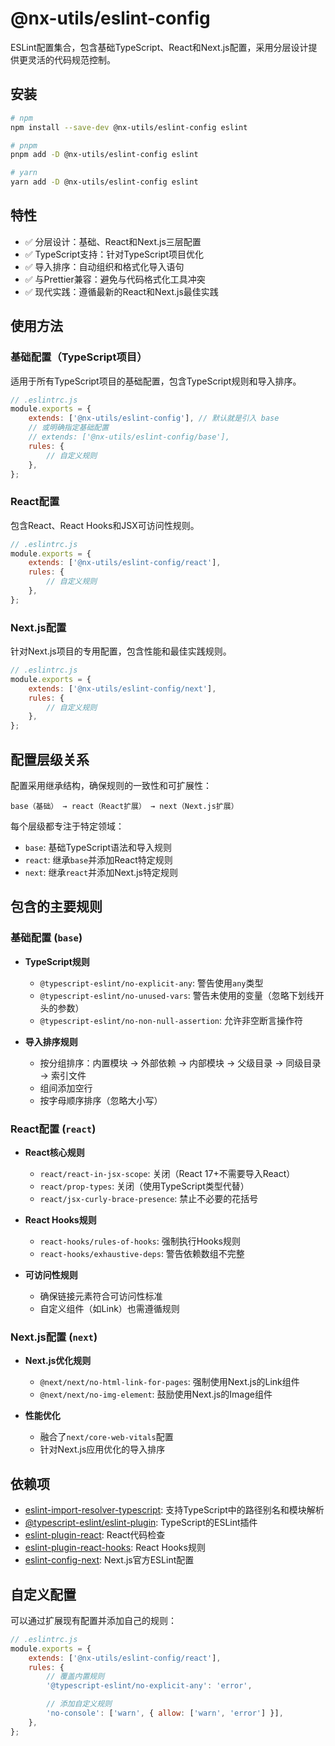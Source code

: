 # @nx-utils/eslint-config

ESLint配置集合，包含基础TypeScript、React和Next.js配置，采用分层设计提供更灵活的代码规范控制。

## 安装

```bash
# npm
npm install --save-dev @nx-utils/eslint-config eslint

# pnpm
pnpm add -D @nx-utils/eslint-config eslint

# yarn
yarn add -D @nx-utils/eslint-config eslint
```

## 特性

- ✅ 分层设计：基础、React和Next.js三层配置
- ✅ TypeScript支持：针对TypeScript项目优化
- ✅ 导入排序：自动组织和格式化导入语句
- ✅ 与Prettier兼容：避免与代码格式化工具冲突
- ✅ 现代实践：遵循最新的React和Next.js最佳实践

## 使用方法

### 基础配置（TypeScript项目）

适用于所有TypeScript项目的基础配置，包含TypeScript规则和导入排序。

```js
// .eslintrc.js
module.exports = {
	extends: ['@nx-utils/eslint-config'], // 默认就是引入 base
	// 或明确指定基础配置
	// extends: ['@nx-utils/eslint-config/base'],
	rules: {
		// 自定义规则
	},
};
```

### React配置

包含React、React Hooks和JSX可访问性规则。

```js
// .eslintrc.js
module.exports = {
	extends: ['@nx-utils/eslint-config/react'],
	rules: {
		// 自定义规则
	},
};
```

### Next.js配置

针对Next.js项目的专用配置，包含性能和最佳实践规则。

```js
// .eslintrc.js
module.exports = {
	extends: ['@nx-utils/eslint-config/next'],
	rules: {
		// 自定义规则
	},
};
```

## 配置层级关系

配置采用继承结构，确保规则的一致性和可扩展性：

```
base（基础） → react（React扩展） → next（Next.js扩展）
```

每个层级都专注于特定领域：

- `base`: 基础TypeScript语法和导入规则
- `react`: 继承`base`并添加React特定规则
- `next`: 继承`react`并添加Next.js特定规则

## 包含的主要规则

### 基础配置 (`base`)

- **TypeScript规则**

    - `@typescript-eslint/no-explicit-any`: 警告使用`any`类型
    - `@typescript-eslint/no-unused-vars`: 警告未使用的变量（忽略下划线开头的参数）
    - `@typescript-eslint/no-non-null-assertion`: 允许非空断言操作符

- **导入排序规则**
    - 按分组排序：内置模块 → 外部依赖 → 内部模块 → 父级目录 → 同级目录 → 索引文件
    - 组间添加空行
    - 按字母顺序排序（忽略大小写）

### React配置 (`react`)

- **React核心规则**

    - `react/react-in-jsx-scope`: 关闭（React 17+不需要导入React）
    - `react/prop-types`: 关闭（使用TypeScript类型代替）
    - `react/jsx-curly-brace-presence`: 禁止不必要的花括号

- **React Hooks规则**

    - `react-hooks/rules-of-hooks`: 强制执行Hooks规则
    - `react-hooks/exhaustive-deps`: 警告依赖数组不完整

- **可访问性规则**
    - 确保链接元素符合可访问性标准
    - 自定义组件（如Link）也需遵循规则

### Next.js配置 (`next`)

- **Next.js优化规则**

    - `@next/next/no-html-link-for-pages`: 强制使用Next.js的Link组件
    - `@next/next/no-img-element`: 鼓励使用Next.js的Image组件

- **性能优化**
    - 融合了`next/core-web-vitals`配置
    - 针对Next.js应用优化的导入排序

## 依赖项

- [eslint-import-resolver-typescript](https://github.com/import-js/eslint-import-resolver-typescript): 支持TypeScript中的路径别名和模块解析
- [@typescript-eslint/eslint-plugin](https://github.com/typescript-eslint/typescript-eslint): TypeScript的ESLint插件
- [eslint-plugin-react](https://github.com/jsx-eslint/eslint-plugin-react): React代码检查
- [eslint-plugin-react-hooks](https://github.com/facebook/react/tree/main/packages/eslint-plugin-react-hooks): React Hooks规则
- [eslint-config-next](https://nextjs.org/docs/basic-features/eslint): Next.js官方ESLint配置

## 自定义配置

可以通过扩展现有配置并添加自己的规则：

```js
// .eslintrc.js
module.exports = {
	extends: ['@nx-utils/eslint-config/react'],
	rules: {
		// 覆盖内置规则
		'@typescript-eslint/no-explicit-any': 'error',

		// 添加自定义规则
		'no-console': ['warn', { allow: ['warn', 'error'] }],
	},
};
```
